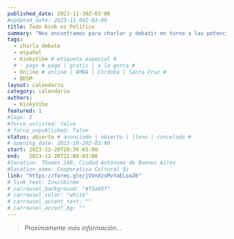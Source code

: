 ```yaml
---
published_date: 2023-11-30Z-03:00
#updated_date: 2023-11-04Z-03:00
title: Todo Kink es Político
summary: "Nos encontramos para charlar y debatir en torno a las potencias radicales del kink y sus matices políticos"
tags:
  - charla debate
  - español
  - KinkyVibe # etiqueta especial #
  # - pago # pago | gratis | a la gorra #
  - Online # online | AMBA | Córdoba | Santa Cruz #
  - BDSM
layout: calendario
category: calendario
authors:
  - KinkyVibe
featured: 1
#logo: 2
#force_unlisted: false
# force_unpublished: false
status: abierto # anunciado | abierto | lleno | cancelado #
# opening_date: 2023-10-20Z-03:00
start: 2023-12-20T20:30-03:00
end:   2023-12-20T22:00-03:00
#location: Thames 240, Ciudad Autónoma de Buenos Aires
#location_name: Cooperativa Cultural Qi
link: "https://forms.gle/jVVnXzsMvYaELoaZ6"
# link_text: Inscibirme
# carrousel_background: "#f2a68f"
# carrousel_color: "white"
# carrousel_accent_text: ""
# carrousel_accent_bg: ""
---
```

> _Proximamente más información..._
